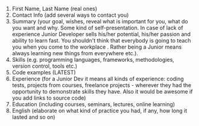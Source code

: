 1. First Name, Last Name (real ones)
2. Contact Info (add several ways to contact you)
3. Summary (your goal, wishes, reveal what is important for you, what do you want and why.
Some kind of self-presentation. In case of lack of experience  Junior Developer sells his/her potential, his/her passion and ability to learn fast. You shouldn't think that everybody is going to teach you when you come to the workplace . Rather being a Junior means always learning new things from everywhere etc.).
4. Skills (e.g. programming languages, frameworks, methodologies, version control, tools etc.)
5. Code examples (LATEST)
6. Experience (for a Junior Dev it means all kinds of experience: coding tests, projects from courses,
freelance projects - wherever they had the opportunity to demonstrate skills they have.
Also it would be awesome if you add links to source code)
7. Education (including courses, seminars, lectures, online learning)
8. English (elaborate on what kind of practice you had, if any, how long it lasted and so on)
